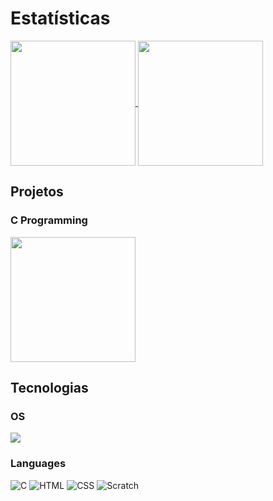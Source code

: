 # Estatísticas

<a href="https://github.com/Vigia74">
  <img height=200 align="center" src="https://github-readme-stats.vercel.app/api?username=Vigia74&theme=midnight-purple&show-icons=true)](https://github.com/anuraghazra/github-readme-stats" />
</a>

  <a href="https://github.com/Vigia74">
  <img height=200 align="top" src="https://github-readme-stats.vercel.app/api/top-langs?username=Vigia74&layout=compact&langs_count=8&theme=midnight-purple" />
</a>

<br/>

## Projetos

### C Programming
  
<a href="https://github.com/Vigia74/Calculadora-de-Notas">
   <img height=200 align="center" src="https://github-readme-stats.vercel.app/api/pin/?username=Vigia74&repo=Calculadora-de-Notas&theme=dark#gh-dark-mode-only"/>
</a>


## Tecnologias

### OS
<img src="https://custom-icon-badges.demolab.com/badge/Windows-0078D6?logo=windows11&logoColor=white)](#)"/>

### Languages

![C](https://img.shields.io/badge/C-00599C?logo=c&logoColor=white)
![HTML](https://img.shields.io/badge/HTML-%23E34F26.svg?logo=html5&logoColor=white)
![CSS](https://img.shields.io/badge/CSS-639?logo=css&logoColor=fff)
![Scratch](https://img.shields.io/badge/Scratch-4D97FF?logo=scratch&logoColor=fff)

<!--
**Vigia74/Vigia74** is a ✨ _special_ ✨ repository because its `README.md` (this file) appears on your GitHub profile.

Here are some ideas to get you started:

- 🔭 I’m currently working on ...
- 🌱 I’m currently learning ...
- 👯 I’m looking to collaborate on ...
- 🤔 I’m looking for help with ...
- 💬 Ask me about ...
- 📫 How to reach me: ...
- 😄 Pronouns: ...
- ⚡ Fun fact: ...
-->
